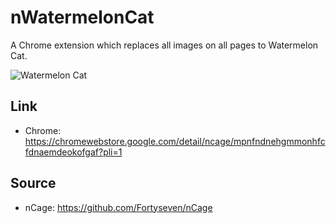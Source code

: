 # nWatermelonCat
A Chrome extension which replaces all images on all pages to Watermelon Cat.

![Watermelon Cat](https://aforistalirico.com/watermelon-cat.gif)

## Link
* Chrome: https://chromewebstore.google.com/detail/ncage/mpnfndnehgmmonhfcfdnaemdeokofgaf?pli=1

## Source
* nCage: https://github.com/Fortyseven/nCage
